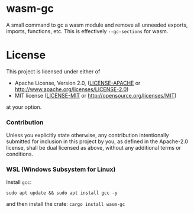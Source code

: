 # wasm-gc

A small command to gc a wasm module and remove all unneeded exports, imports,
functions, etc. This is effectively `--gc-sections` for wasm.

# License

This project is licensed under either of

 * Apache License, Version 2.0, ([LICENSE-APACHE](LICENSE-APACHE) or
   http://www.apache.org/licenses/LICENSE-2.0)
 * MIT license ([LICENSE-MIT](LICENSE-MIT) or
   http://opensource.org/licenses/MIT)

at your option.

### Contribution

Unless you explicitly state otherwise, any contribution intentionally submitted
for inclusion in this project by you, as defined in the Apache-2.0 license,
  shall be dual licensed as above, without any additional terms or conditions.

### WSL (Windows Subsystem for Linux)

Install `gcc`:

`sudo apt update && sudo apt install gcc -y`

and then install the crate: `cargo install wasm-gc`
